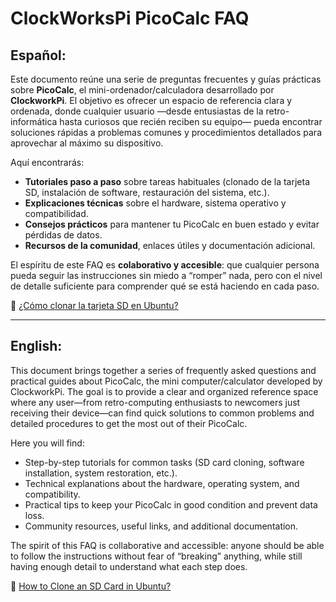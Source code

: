 # ClockWorksPi PicoCalc FAQ

## Español:
Este documento reúne una serie de preguntas frecuentes y guías prácticas sobre **PicoCalc**, el mini-ordenador/calculadora desarrollado por **ClockworkPi**.
El objetivo es ofrecer un espacio de referencia clara y ordenada, donde cualquier usuario —desde entusiastas de la retro-informática hasta curiosos que recién reciben su equipo— pueda encontrar soluciones rápidas a problemas comunes y procedimientos detallados para aprovechar al máximo su dispositivo.

Aquí encontrarás:

* **Tutoriales paso a paso** sobre tareas habituales (clonado de la tarjeta SD, instalación de software, restauración del sistema, etc.).
* **Explicaciones técnicas** sobre el hardware, sistema operativo y compatibilidad.
* **Consejos prácticos** para mantener tu PicoCalc en buen estado y evitar pérdidas de datos.
* **Recursos de la comunidad**, enlaces útiles y documentación adicional.

El espíritu de este FAQ es **colaborativo y accesible**: que cualquier persona pueda seguir las instrucciones sin miedo a “romper” nada, pero con el nivel de detalle suficiente para comprender qué se está haciendo en cada paso.


📌 [¿Cómo clonar la tarjeta SD en Ubuntu?](https://github.com/VintaBytes/picocalc_faq/blob/main/sdcard_backup.md)

---

## English:
This document brings together a series of frequently asked questions and practical guides about PicoCalc, the mini computer/calculator developed by ClockworkPi.
The goal is to provide a clear and organized reference space where any user—from retro-computing enthusiasts to newcomers just receiving their device—can find quick solutions to common problems and detailed procedures to get the most out of their PicoCalc.

Here you will find:

* Step-by-step tutorials for common tasks (SD card cloning, software installation, system restoration, etc.).
* Technical explanations about the hardware, operating system, and compatibility.
* Practical tips to keep your PicoCalc in good condition and prevent data loss.
* Community resources, useful links, and additional documentation.

The spirit of this FAQ is collaborative and accessible: anyone should be able to follow the instructions without fear of “breaking” anything, while still having enough detail to understand what each step does.

📌 [How to Clone an SD Card in Ubuntu?](https://github.com/VintaBytes/picocalc_faq/blob/main/sdcard_backup_en.md)



